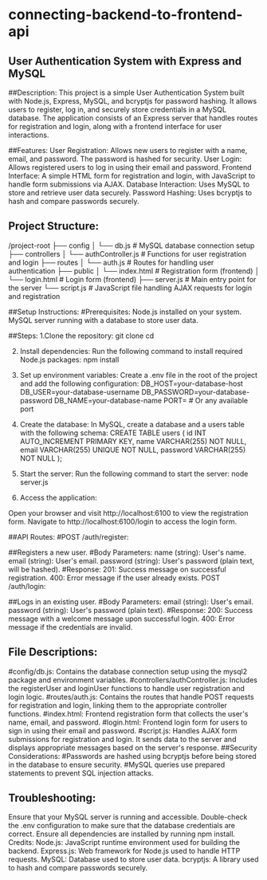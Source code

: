 # connecting-backend-to-frontend-api

## User Authentication System with Express and MySQL
##Description:
This project is a simple User Authentication System built with Node.js, Express, MySQL, and bcryptjs for password hashing. It allows users to register, log in, and securely store credentials in a MySQL database. The application consists of an Express server that handles routes for registration and login, along with a frontend interface for user interactions.

##Features:
User Registration: Allows new users to register with a name, email, and password. The password is hashed for security.
User Login: Allows registered users to log in using their email and password.
Frontend Interface: A simple HTML form for registration and login, with JavaScript to handle form submissions via AJAX.
Database Interaction: Uses MySQL to store and retrieve user data securely.
Password Hashing: Uses bcryptjs to hash and compare passwords securely.

## Project Structure:
/project-root
├── config
│   └── db.js            # MySQL database connection setup
├── controllers
│   └── authController.js # Functions for user registration and login
├── routes
│   └── auth.js          # Routes for handling user authentication
├── public
│   └── index.html       # Registration form (frontend)
│   └── login.html       # Login form (frontend)
├── server.js            # Main entry point for the server
└── script.js            # JavaScript file handling AJAX requests for login and registration


##Setup Instructions:
#Prerequisites:
Node.js installed on your system.
MySQL server running with a database to store user data.

##Steps:
1.Clone the repository:
   git clone <repository-url>
   cd <project-directory>
   
2.  Install dependencies: Run the following command to install required Node.js packages:
       npm install
3. Set up environment variables: Create a .env file in the root of the project and add the following configuration:
      DB_HOST=your-database-host
DB_USER=your-database-username
DB_PASSWORD=your-database-password
DB_NAME=your-database-name
PORT= # Or any available port

4. Create the database: In MySQL, create a database and a users table with the following schema:
     CREATE TABLE users (
    id INT AUTO_INCREMENT PRIMARY KEY,
    name VARCHAR(255) NOT NULL,
    email VARCHAR(255) UNIQUE NOT NULL,
    password VARCHAR(255) NOT NULL
);
5. Start the server: Run the following command to start the server:
      node server.js

6. Access the application:

Open your browser and visit http://localhost:6100 to view the registration form.
Navigate to http://localhost:6100/login to access the login form.

##API Routes:
#POST /auth/register:

##Registers a new user.
#Body Parameters:
name (string): User's name.
email (string): User's email.
password (string): User's password (plain text, will be hashed).
#Response:
201: Success message on successful registration.
400: Error message if the user already exists.
POST /auth/login:

##Logs in an existing user.
#Body Parameters:
email (string): User's email.
password (string): User's password (plain text).
#Response:
200: Success message with a welcome message upon successful login.
400: Error message if the credentials are invalid.
## File Descriptions:
#config/db.js: Contains the database connection setup using the mysql2 package and environment variables.
#controllers/authController.js: Includes the registerUser and loginUser functions to handle user registration and login logic.
#routes/auth.js: Contains the routes that handle POST requests for registration and login, linking them to the appropriate controller functions.
#index.html: Frontend registration form that collects the user's name, email, and password.
#login.html: Frontend login form for users to sign in using their email and password.
#script.js: Handles AJAX form submissions for registration and login. It sends data to the server and displays appropriate messages based on the server's response.
##Security Considerations:
#Passwords are hashed using bcryptjs before being stored in the database to ensure security.
#MySQL queries use prepared statements to prevent SQL injection attacks.
## Troubleshooting:
Ensure that your MySQL server is running and accessible.
Double-check the .env configuration to make sure that the database credentials are correct.
Ensure all dependencies are installed by running npm install.
Credits:
Node.js: JavaScript runtime environment used for building the backend.
Express.js: Web framework for Node.js used to handle HTTP requests.
MySQL: Database used to store user data.
bcryptjs: A library used to hash and compare passwords securely.
